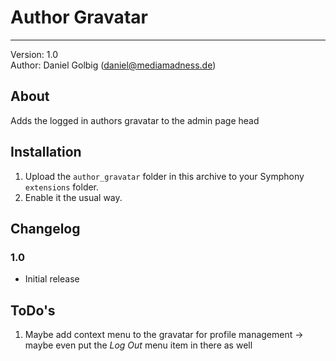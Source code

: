 # Author Gravatar
-----------------

Version: 1.0  
Author: Daniel Golbig (daniel@mediamadness.de)


## About

Adds the logged in authors gravatar to the admin page head


## Installation

1. Upload the `author_gravatar` folder in this archive to your Symphony `extensions` folder.
2. Enable it the usual way.


## Changelog

### 1.0
 - Initial release


## ToDo's

1. Maybe add context menu to the gravatar for profile management -> maybe even put the *Log Out* menu item in there as well